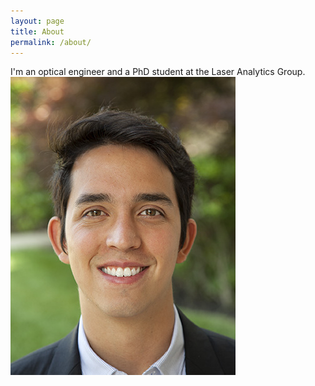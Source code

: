 ```yaml
---
layout: page
title: About
permalink: /about/
---
```


I'm an optical engineer and a PhD student at the Laser Analytics Group.
![My helpful screenshot](/assets/PPVRHeadshot2.jpg)
